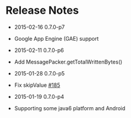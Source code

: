 # Release Notes

* 2015-02-16 0.7.0-p7
 * Google App Engine (GAE) support

* 2015-02-11 0.7.0-p6
 * Add MessagePacker.getTotalWrittenBytes()

* 2015-01-28 0.7.0-p5
 * Fix skipValue [#185](https://github.com/msgpack/msgpack-java/pull/185)

* 2015-01-19 0.7.0-p4
 * Supporting some java6 platform and Android

 
